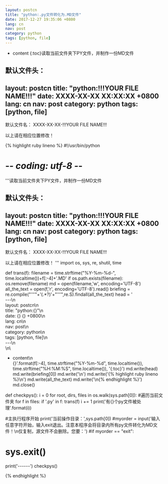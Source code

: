 ```yaml
---
layout: postcn
title: "python:.py文件转化为.MD文件"
date: 2017-12-27 19:35:06 +0800
lang: cn
nav: post
category: python
tags: [python, file]
---
```


* content
	{:toc}读取当前文件夹下PY文件，并制作一份MD文件

默认文件头：
---
layout: postcn
title: "python:!!!YOUR FILE NAME!!!"
date: XXXX-XX-XX XX:XX:XX +0800
lang: cn
nav: post
category: python
tags: [python, file]
---

默认文件名：
XXXX-XX-XX-!!!YOUR FILE NAME!!!

以上请在相应位置修改！
<!-- more -->
{% highlight ruby lineno %}
#!/usr/bin/python  
# -*- coding: utf-8 -*-

'''读取当前文件夹下PY文件，并制作一份MD文件

默认文件头：
---
layout: postcn
title: "python:!!!YOUR FILE NAME!!!"
date: XXXX-XX-XX XX:XX:XX +0800
lang: cn
nav: post
category: python
tags: [python, file]
---

默认文件名：
XXXX-XX-XX-!!!YOUR FILE NAME!!!

以上请在相应位置修改！
'''
import os, sys, re, shutil, time

def trans(f):
	filename = time.strftime("%Y-%m-%d-", time.localtime())+f[:-4]+'.MD'
	if os.path.exists(filename):
		os.remove(filename)
	md = open(filename,'w', encoding='UTF-8')
	all_the_text = open(f,'r', encoding='UTF-8').read()
	briefing = re.compile("'''"+'(.*?)'+"'''",re.S).findall(all_the_text)
	head = '\
---\n\
layout: postcn\n\
title: "python:{}"\n\
date: {} {} +0800\n\
lang: cn\n\
nav: post\n\
category: python\n\
tags: [python, file]\n\
---\n\
\n\
* content\n\
	{}'.format(f[:-4], time.strftime("%Y-%m-%d", time.localtime()), time.strftime("%H:%M:%S", time.localtime()), '{:toc}')
	md.write(head)
	md.write(briefing[0])
	md.write('<!-- more -->\n')
	md.write('{% highlight ruby lineno %}\n')
	md.write(all_the_text)
	md.write('\n{% endhighlight %}')
	md.close()


def checkpys():
	i = 0
	for root, dirs, files in os.walk(sys.path[0]):	#遍历当前文件夹
		for f in files:
			if '.py' in f:
				trans(f)
				i += 1
	print('有{}个py文件被处理'.format(i))

#主执行程序开始
print('当前操作目录：',sys.path[0])
#myorder = input('输入任意字符开始，输入exit退出。注意本程序会将目录内所有py文件转化为MD文件！\n仅复制，源文件不会删除。您要：')
#if myorder == "exit":
#	sys.exit()
print('------')
checkpys()

{% endhighlight %}